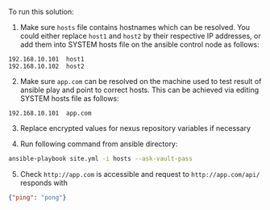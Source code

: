 To run this solution:

1. Make sure `hosts` file contains hostnames which can be resolved.
You could either replace `host1` and `host2` by their respective IP addresses, or add them into SYSTEM hosts file on the ansible control node as follows:
```
192.168.10.101	host1
192.168.10.102	host2
```

2. Make sure `app.com` can be resolved on the machine used to test result of ansible play and point to correct hosts. This can be achieved via editing SYSTEM hosts file as follows:
```
192.168.10.101	app.com
```

3. Replace encrypted values for nexus repository variables if necessary

4. Run following command from ansible directory:
```sh
ansible-playbook site.yml -i hosts --ask-vault-pass
```

5. Check `http://app.com` is accessible and request to `http://app.com/api/` responds with 
```json
{"ping": "pong"}
```